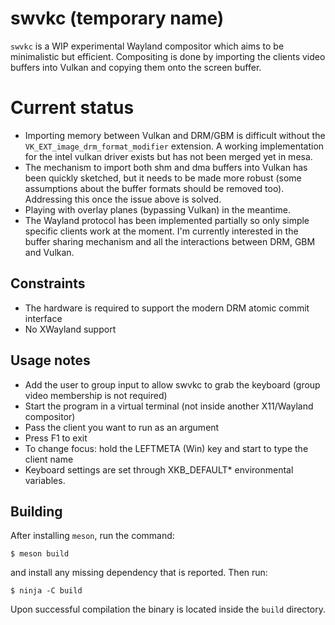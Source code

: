 # swvkc (temporary name)
`swvkc` is a WIP experimental Wayland compositor which aims to be minimalistic
but efficient. Compositing is done by importing the clients video buffers into
Vulkan and copying them onto the screen buffer.

# Current status
* Importing memory between Vulkan and DRM/GBM is difficult without the
  `VK_EXT_image_drm_format_modifier` extension. A working implementation for the
  intel vulkan driver exists but has not been merged yet in mesa.
* The mechanism to import both shm and dma buffers into Vulkan has been quickly
  sketched, but it needs to be made more robust (some assumptions about the
  buffer formats should be removed too). Addressing this once the issue above is
  solved.
* Playing with overlay planes (bypassing Vulkan) in the meantime.
* The Wayland protocol has been implemented partially so only simple specific
  clients work at the moment. I'm currently interested in the buffer sharing
  mechanism and all the interactions between DRM, GBM and Vulkan.

## Constraints
* The hardware is required to support the modern DRM atomic commit interface
* No XWayland support

## Usage notes
* Add the user to group input to allow swvkc to grab the keyboard (group video
  membership is not required)
* Start the program in a virtual terminal (not inside another X11/Wayland
  compositor)
* Pass the client you want to run as an argument
* Press F1 to exit
* To change focus: hold the LEFTMETA (Win) key and start to type the client name
* Keyboard settings are set through XKB_DEFAULT\* environmental variables.

## Building
After installing `meson`, run the command:
```
$ meson build
```
and install any missing dependency that is reported. Then run:
```
$ ninja -C build
```
Upon successful compilation the binary is located inside the `build` directory.

